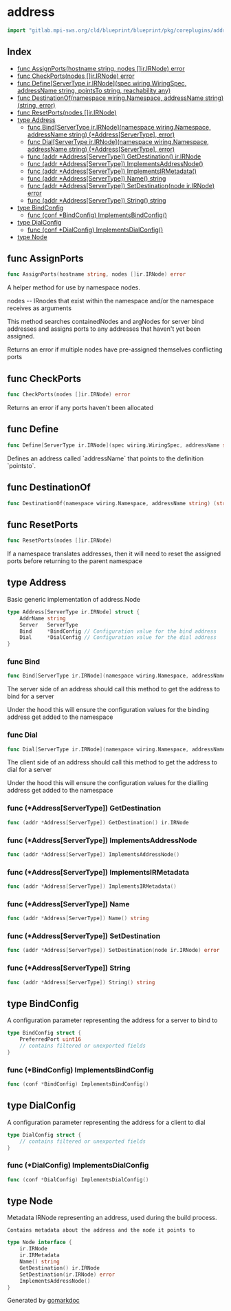 <!-- Code generated by gomarkdoc. DO NOT EDIT -->

# address

```go
import "gitlab.mpi-sws.org/cld/blueprint/blueprint/pkg/coreplugins/address"
```

## Index

- [func AssignPorts\(hostname string, nodes \[\]ir.IRNode\) error](<#AssignPorts>)
- [func CheckPorts\(nodes \[\]ir.IRNode\) error](<#CheckPorts>)
- [func Define\[ServerType ir.IRNode\]\(spec wiring.WiringSpec, addressName string, pointsTo string, reachability any\)](<#Define>)
- [func DestinationOf\(namespace wiring.Namespace, addressName string\) \(string, error\)](<#DestinationOf>)
- [func ResetPorts\(nodes \[\]ir.IRNode\)](<#ResetPorts>)
- [type Address](<#Address>)
  - [func Bind\[ServerType ir.IRNode\]\(namespace wiring.Namespace, addressName string\) \(\*Address\[ServerType\], error\)](<#Bind>)
  - [func Dial\[ServerType ir.IRNode\]\(namespace wiring.Namespace, addressName string\) \(\*Address\[ServerType\], error\)](<#Dial>)
  - [func \(addr \*Address\[ServerType\]\) GetDestination\(\) ir.IRNode](<#Address[ServerType].GetDestination>)
  - [func \(addr \*Address\[ServerType\]\) ImplementsAddressNode\(\)](<#Address[ServerType].ImplementsAddressNode>)
  - [func \(addr \*Address\[ServerType\]\) ImplementsIRMetadata\(\)](<#Address[ServerType].ImplementsIRMetadata>)
  - [func \(addr \*Address\[ServerType\]\) Name\(\) string](<#Address[ServerType].Name>)
  - [func \(addr \*Address\[ServerType\]\) SetDestination\(node ir.IRNode\) error](<#Address[ServerType].SetDestination>)
  - [func \(addr \*Address\[ServerType\]\) String\(\) string](<#Address[ServerType].String>)
- [type BindConfig](<#BindConfig>)
  - [func \(conf \*BindConfig\) ImplementsBindConfig\(\)](<#BindConfig.ImplementsBindConfig>)
- [type DialConfig](<#DialConfig>)
  - [func \(conf \*DialConfig\) ImplementsDialConfig\(\)](<#DialConfig.ImplementsDialConfig>)
- [type Node](<#Node>)


<a name="AssignPorts"></a>
## func AssignPorts

```go
func AssignPorts(hostname string, nodes []ir.IRNode) error
```

A helper method for use by namespace nodes.

nodes \-\- IRnodes that exist within the namespace and/or the namespace receives as arguments

This method searches containedNodes and argNodes for server bind addresses and assigns ports to any addresses that haven't yet been assigned.

Returns an error if multiple nodes have pre\-assigned themselves conflicting ports

<a name="CheckPorts"></a>
## func CheckPorts

```go
func CheckPorts(nodes []ir.IRNode) error
```

Returns an error if any ports haven't been allocated

<a name="Define"></a>
## func Define

```go
func Define[ServerType ir.IRNode](spec wiring.WiringSpec, addressName string, pointsTo string, reachability any)
```

Defines an address called \`addressName\` that points to the definition \`pointsto\`.

<a name="DestinationOf"></a>
## func DestinationOf

```go
func DestinationOf(namespace wiring.Namespace, addressName string) (string, error)
```



<a name="ResetPorts"></a>
## func ResetPorts

```go
func ResetPorts(nodes []ir.IRNode)
```

If a namespace translates addresses, then it will need to reset the assigned ports before returning to the parent namespace

<a name="Address"></a>
## type Address

Basic generic implementation of address.Node

```go
type Address[ServerType ir.IRNode] struct {
    AddrName string
    Server   ServerType
    Bind     *BindConfig // Configuration value for the bind address
    Dial     *DialConfig // Configuration value for the dial address
}
```

<a name="Bind"></a>
### func Bind

```go
func Bind[ServerType ir.IRNode](namespace wiring.Namespace, addressName string) (*Address[ServerType], error)
```

The server side of an address should call this method to get the address to bind for a server

Under the hood this will ensure the configuration values for the binding address get added to the namespace

<a name="Dial"></a>
### func Dial

```go
func Dial[ServerType ir.IRNode](namespace wiring.Namespace, addressName string) (*Address[ServerType], error)
```

The client side of an address should call this method to get the address to dial for a server

Under the hood this will ensure the configuration values for the dialling address get added to the namespace

<a name="Address[ServerType].GetDestination"></a>
### func \(\*Address\[ServerType\]\) GetDestination

```go
func (addr *Address[ServerType]) GetDestination() ir.IRNode
```



<a name="Address[ServerType].ImplementsAddressNode"></a>
### func \(\*Address\[ServerType\]\) ImplementsAddressNode

```go
func (addr *Address[ServerType]) ImplementsAddressNode()
```



<a name="Address[ServerType].ImplementsIRMetadata"></a>
### func \(\*Address\[ServerType\]\) ImplementsIRMetadata

```go
func (addr *Address[ServerType]) ImplementsIRMetadata()
```



<a name="Address[ServerType].Name"></a>
### func \(\*Address\[ServerType\]\) Name

```go
func (addr *Address[ServerType]) Name() string
```



<a name="Address[ServerType].SetDestination"></a>
### func \(\*Address\[ServerType\]\) SetDestination

```go
func (addr *Address[ServerType]) SetDestination(node ir.IRNode) error
```



<a name="Address[ServerType].String"></a>
### func \(\*Address\[ServerType\]\) String

```go
func (addr *Address[ServerType]) String() string
```



<a name="BindConfig"></a>
## type BindConfig

A configuration parameter representing the address for a server to bind to

```go
type BindConfig struct {
    PreferredPort uint16
    // contains filtered or unexported fields
}
```

<a name="BindConfig.ImplementsBindConfig"></a>
### func \(\*BindConfig\) ImplementsBindConfig

```go
func (conf *BindConfig) ImplementsBindConfig()
```



<a name="DialConfig"></a>
## type DialConfig

A configuration parameter representing the address for a client to dial

```go
type DialConfig struct {
    // contains filtered or unexported fields
}
```

<a name="DialConfig.ImplementsDialConfig"></a>
### func \(\*DialConfig\) ImplementsDialConfig

```go
func (conf *DialConfig) ImplementsDialConfig()
```



<a name="Node"></a>
## type Node

Metadata IRNode representing an address, used during the build process.

```
Contains metadata about the address and the node it points to
```

```go
type Node interface {
    ir.IRNode
    ir.IRMetadata
    Name() string
    GetDestination() ir.IRNode
    SetDestination(ir.IRNode) error
    ImplementsAddressNode()
}
```

Generated by [gomarkdoc](<https://github.com/princjef/gomarkdoc>)
